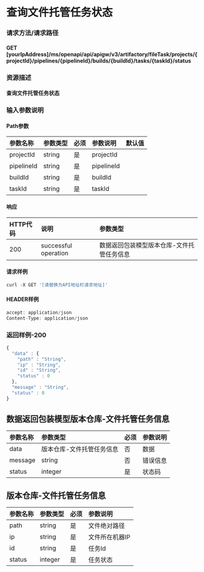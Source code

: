 # 查询文件托管任务状态

### 请求方法/请求路径

#### GET  \[yourIpAddress\]/ms/openapi/api/apigw/v3/artifactory/fileTask/projects/{projectId}/pipelines/{pipelineId}/builds/{buildId}/tasks/{taskId}/status

### 资源描述

#### 查询文件托管任务状态

### 输入参数说明

#### Path参数

| 参数名称 | 参数类型 | 必须 | 参数说明 | 默认值 |
| :--- | :--- | :--- | :--- | :--- |
| projectId | string | 是 | projectId |  |
| pipelineId | string | 是 | pipelineId |  |
| buildId | string | 是 | buildId |  |
| taskId | string | 是 | taskId |  |

#### 响应

| HTTP代码 | 说明 | 参数类型 |
| :--- | :--- | :--- |
| 200 | successful operation | 数据返回包装模型版本仓库-文件托管任务信息 |

#### 请求样例

```javascript
curl -X GET '[请替换为API地址栏请求地址]'
```

#### HEADER样例

```javascript
accept: application/json
Content-Type: application/json
```

### 返回样例-200

```javascript
{
  "data" : {
    "path" : "String",
    "ip" : "String",
    "id" : "String",
    "status" : 0
  },
  "message" : "String",
  "status" : 0
}
```

## 数据返回包装模型版本仓库-文件托管任务信息

| 参数名称 | 参数类型 | 必须 | 参数说明 |
| :--- | :--- | :--- | :--- |
| data | 版本仓库-文件托管任务信息 | 否 | 数据 |
| message | string | 否 | 错误信息 |
| status | integer | 是 | 状态码 |

## 版本仓库-文件托管任务信息

| 参数名称 | 参数类型 | 必须 | 参数说明 |
| :--- | :--- | :--- | :--- |
| path | string | 是 | 文件绝对路径 |
| ip | string | 是 | 文件所在机器IP |
| id | string | 是 | 任务Id |
| status | integer | 是 | 任务状态 |


